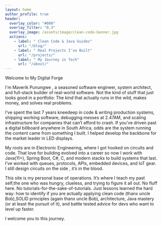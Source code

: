 ```yaml
---
layout: home
author_profile: true
header:
  overlay_color: "#000"
  overlay_filter: "0.3"
  overlay_image: /assets/image/clean-code-banner.jpg
  actions:
    - label: " Clean Code & Java Guides"
      url: "/blog/"
    - label: " Real Projects I've Built"
      url: "/projects/"
    - label: " My Journey in Tech"
      url: "/about/"
---
```


Welcome to My Digital Forge

I'm Maverik Punungwe , a seasoned software engineer, system architect, and full-stack builder of real-world software. Not the kind of stuff that just looks good in a portfolio: The kind that actually runs in the wild, makes money, and solves real problems.

I’ve spent the last 7 years kneedeep in code & writing production systems, shipping working software, debugging messes at 2.47AM, and scaling infrastructure for companies that can’t afford to crash. If you’ve driven past a digital billboard anywhere in South Africa, odds are the system running the content came from something I built. I helped develop the backbone for the market leader in LED displays.

My roots are in Electronic Engineering, where I got hooked on circuits and code. That love for building evolved into a career so now I work with Java(11+), Spring Boot, C#, C, and modern stacks to build systems that last. I’ve worked with queues, protocols, APIs, embedded devices, and IoT gear. I still design circuits on the side , it’s in the blood.

This site is my personal base of operations. It’s where I teach my past self;the one who was hungry, clueless, and trying to figure it all out. No fluff here. No tutorials-for-the-sake-of-tutorials. Just lessons learned the hard way: how to identify if you are actually applying clean code (thanx uncle Bob),SOLID principles (again thanx uncle Bob), architecture, Java mastery (or at least the pursuit of it), and battle tested advice for devs who want to level up faster.

I welcome you to this journey.
